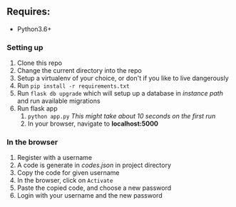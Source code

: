 Requires:
-
- Python3.6+

### Setting up
1. Clone this repo
2. Change the current directory into the repo
3. Setup a virtualenv of your choice, or don't if you like to live dangerously
4. Run `pip install -r requirements.txt`
5. Run `flask db upgrade` which will setup up a database in *instance path* and run available migrations
6. Run flask app
    1. `python app.py` *This might take about 10 seconds on the first run*
    2. In your browser, navigate to **localhost:5000**

### In the browser
1. Register with a username
2. A code is generate in *codes.json* in project directory
3. Copy the code for given username
4. In the browser, click on `Activate`
5. Paste the copied code, and choose a new password
6. Login with your username and the new password

